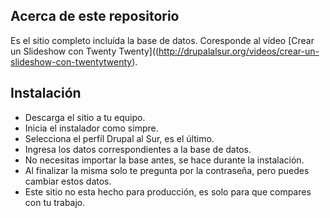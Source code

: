 ## Acerca de este repositorio
Es el sitio completo incluída la base de datos.
Coresponde al vídeo [Crear un Slideshow con Twenty Twenty]((http://drupalalsur.org/videos/crear-un-slideshow-con-twentytwenty).

## Instalación

* Descarga el sitio a tu equipo.
* Inicia el instalador como simpre.
* Selecciona el perfíl Drupal al Sur, es el último.
* Ingresa los datos correspondientes a la base de datos.
* No necesitas importar la base antes, se hace durante la instalación.
* Al finalizar la misma solo te pregunta por la contraseña, pero puedes cambiar estos datos.
* Este sitio no esta hecho para producción, es solo para que compares con tu trabajo.
